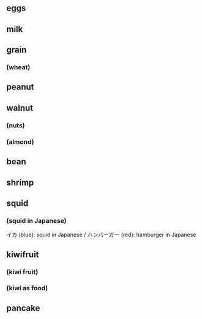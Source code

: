 ## eggs
<script type="text/javascript" src="//www.google.com/trends/embed.js?hl=en-US&cat=0-71&q=eggs,hamburger&gprop=images&cmpt=q&tz=Etc/GMT-9&tz=Etc/GMT-9&content=1&cid=TIMESERIES_GRAPH_AVERAGES_CHART&export=5&w=600&h=350"></script>

## milk
<script type="text/javascript" src="//www.google.com/trends/embed.js?hl=en-US&cat=0-71&q=milk,hamburger&gprop=images&cmpt=q&tz=Etc/GMT-9&tz=Etc/GMT-9&content=1&cid=TIMESERIES_GRAPH_AVERAGES_CHART&export=5&w=600&h=350"></script>

## grain

<script type="text/javascript" src="//www.google.com/trends/embed.js?hl=en-US&cat=0-71&q=grain,hamburger&gprop=images&cmpt=q&tz=Etc/GMT-9&tz=Etc/GMT-9&content=1&cid=TIMESERIES_GRAPH_AVERAGES_CHART&export=5&w=600&h=350"></script>

### (wheat)

<script type="text/javascript" src="//www.google.com/trends/embed.js?hl=en-US&cat=0-71&q=wheat,hamburger&gprop=images&cmpt=q&tz=Etc/GMT-9&tz=Etc/GMT-9&content=1&cid=TIMESERIES_GRAPH_AVERAGES_CHART&export=5&w=600&h=350"></script>


## peanut

<script type="text/javascript" src="//www.google.com/trends/embed.js?hl=en-US&cat=0-71&q=peanut,hamburger&gprop=images&cmpt=q&tz=Etc/GMT-9&tz=Etc/GMT-9&content=1&cid=TIMESERIES_GRAPH_AVERAGES_CHART&export=5&w=600&h=350"></script>

## walnut
<script type="text/javascript" src="//www.google.com/trends/embed.js?hl=en-US&cat=0-71&q=walnut,hamburger&gprop=images&cmpt=q&tz=Etc/GMT-9&tz=Etc/GMT-9&content=1&cid=TIMESERIES_GRAPH_AVERAGES_CHART&export=5&w=600&h=350"></script>

### (nuts)

<script type="text/javascript" src="//www.google.com/trends/embed.js?hl=en-US&cat=0-71&q=nuts,hamburger&gprop=images&cmpt=q&tz=Etc/GMT-9&tz=Etc/GMT-9&content=1&cid=TIMESERIES_GRAPH_AVERAGES_CHART&export=5&w=600&h=350"></script>

### (almond)

<script type="text/javascript" src="//www.google.com/trends/embed.js?hl=en-US&cat=0-71&q=almond,hamburger&gprop=images&cmpt=q&tz=Etc/GMT-9&tz=Etc/GMT-9&content=1&cid=TIMESERIES_GRAPH_AVERAGES_CHART&export=5&w=600&h=350"></script>

## bean
<script type="text/javascript" src="//www.google.com/trends/embed.js?hl=en-US&cat=0-71&q=bean,hamburger&gprop=images&cmpt=q&tz=Etc/GMT-9&tz=Etc/GMT-9&content=1&cid=TIMESERIES_GRAPH_AVERAGES_CHART&export=5&w=600&h=350"></script>

## shrimp
<script type="text/javascript" src="//www.google.com/trends/embed.js?hl=en-US&cat=0-71&q=shrimp,hamburger&gprop=images&cmpt=q&tz=Etc/GMT-9&tz=Etc/GMT-9&content=1&cid=TIMESERIES_GRAPH_AVERAGES_CHART&export=5&w=600&h=350"></script>

## squid
<script type="text/javascript" src="//www.google.com/trends/embed.js?hl=en-US&cat=0-71&q=squid,hamburger&gprop=images&cmpt=q&tz=Etc/GMT-9&tz=Etc/GMT-9&content=1&cid=TIMESERIES_GRAPH_AVERAGES_CHART&export=5&w=600&h=350"></script>

### (squid in Japanese)
イカ (blue): squid in Japanese / ハンバーガー (red): hamburger in Japanese
<script type="text/javascript" src="//www.google.com/trends/embed.js?hl=en-US&cat=0-71&q=イカ,ハンバーガー&gprop=images&cmpt=q&tz=Etc/GMT-9&tz=Etc/GMT-9&content=1&cid=TIMESERIES_GRAPH_AVERAGES_CHART&export=5&w=600&h=350"></script>


## kiwifruit
<script type="text/javascript" src="//www.google.com/trends/embed.js?hl=en-US&cat=0-71&q=kiwifruit,hamburger&gprop=images&cmpt=q&tz=Etc/GMT-9&tz=Etc/GMT-9&content=1&cid=TIMESERIES_GRAPH_AVERAGES_CHART&export=5&w=600&h=350"></script>

### (kiwi fruit)
<script type="text/javascript" src="//www.google.com/trends/embed.js?hl=en-US&cat=0-71&q=kiwi+fruit,hamburger&gprop=images&cmpt=q&tz=Etc/GMT-9&tz=Etc/GMT-9&content=1&cid=TIMESERIES_GRAPH_AVERAGES_CHART&export=5&w=600&h=350"></script>

### (kiwi as food)
<script type="text/javascript" src="//www.google.com/trends/embed.js?hl=en-US&cat=0-71&q=kiwi,hamburger&gprop=images&cmpt=q&tz=Etc/GMT-9&tz=Etc/GMT-9&content=1&cid=TIMESERIES_GRAPH_AVERAGES_CHART&export=5&w=600&h=350"></script>

## pancake
<script type="text/javascript" src="//www.google.com/trends/embed.js?hl=en-US&cat=0-71&q=pancake,hamburger&gprop=images&cmpt=q&tz=Etc/GMT-9&tz=Etc/GMT-9&content=1&cid=TIMESERIES_GRAPH_AVERAGES_CHART&export=5&w=600&h=350"></script>
